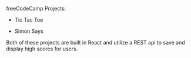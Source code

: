 freeCodeCamp Projects:

* Tic Tac Toe

* Simon Says

Both of these projects are built in React and utilize a REST api to save and display high scores for users.
